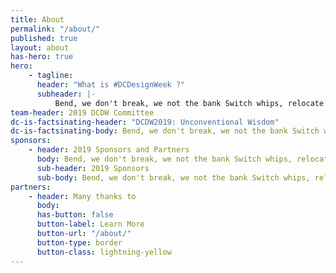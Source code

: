 ```yaml
---
title: About
permalink: "/about/"
published: true
layout: about
has-hero: true
hero:
    - tagline:
      header: "What is #DCDesignWeek ?"
      subheader: |-
          Bend, we don't break, we not the bank Switch whips, relocate all the way out of state Tell my queens, "Keep mace" Keep faith, brother man They stable full of sheep, we stayin' on the lam Game isn't cheap
team-header: 2019 DCDW Committee
dc-is-factsinating-header: "DCDW2019: Unconventional Wisdom"
dc-is-factsinating-body: Bend, we don't break, we not the bank Switch whips, relocate all the way out of state Tell my queens, "Keep mace" Keep faith, brother man They stable full of sheep, we stayin' on the lam Game isn't cheap
sponsors:
    - header: 2019 Sponsors and Partners
      body: Bend, we don't break, we not the bank Switch whips, relocate all the way out of state Tell my queens, "Keep mace" Keep faith, brother man They stable full of sheep, we stayin' on the lam Game isn't cheap
      sub-header: 2019 Sponsors
      sub-body: Bend, we don't break, we not the bank Switch whips, relocate all the way out of state Tell my queens, "Keep mace" Keep faith, brother man They stable full of sheep, we stayin' on the lam Game isn't cheap
partners:
    - header: Many thanks to
      body:
      has-button: false
      button-label: Learn More
      button-url: "/about/"
      button-type: border
      button-class: lightning-yellow
---
```


